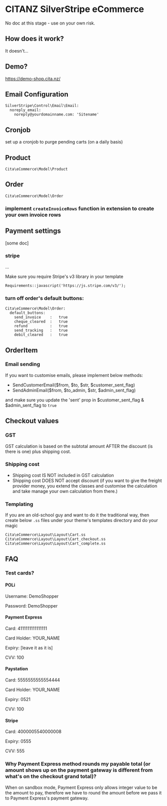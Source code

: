 # CITANZ SilverStripe eCommerce
No doc at this stage - use on your own risk.
## How does it work?
It doesn't...

## Demo?
https://demo-shop.cita.nz/

## Email Configuration
```
SilverStripe\Control\Email\Email:
  noreply_email:
    noreply@yourdomainname.com: 'Sitename'
```

## Cronjob
set up a cronjob to purge pending carts (on a daily basis)

## Product
`Cita\eCommerce\Model\Product`

## Order
`Cita\eCommerce\Model\Order`
### implement `createInvoiceRows` function in extension to create your own invoice rows

## Payment settings
[some doc]

### stripe
...

Make sure you require Stripe's v3 library in your template
```
Requirements::javascript('https://js.stripe.com/v3/');
```

### turn off order's default buttons:
```
Cita\eCommerce\Model\Order:
  default_buttons:
    send_invoice    :   true
    cheque_cleared  :   true
    refund          :   true
    send_tracking   :   true
    debit_cleared   :   true
```

## OrderItem

### Email sending
If you want to customise emails, please implement below methods:
- SendCustomerEmail($from, $to, $str, $customer_sent_flag)
- SendAdminEmail($from, $to_admin, $str, $admin_sent_flag)

and make sure you update the 'sent' prop in $customer_sent_flag & $admin_sent_flag to `true`

## Checkout values
### GST
GST calculation is based on the subtotal amount AFTER the discount (is there is one) plus shipping cost.

### Shipping cost
- Shipping cost IS NOT included in GST calculation
- Shipping cost DOES NOT accept discount (if you want to give the freight provider money, you extend the classes and customise the calculation and take manage your own calculation from there.)

### Templating
If you are an old-school guy and want to do it the traditional way, then create below `.ss` files under your theme's templates directory and do your magic

```
Cita\eCommerce\Layout\Layout\Cart.ss
Cita\eCommerce\Layout\Layout\Cart_checkout.ss
Cita\eCommerce\Layout\Layout\Cart_complete.ss
```





## FAQ
### Test cards?
#### POLi
Username: DemoShopper

Password: DemoShopper

#### Payment Express
Card: 4111111111111111

Card Holder: YOUR_NAME

Expiry: [leave it as it is]

CVV: 100

#### Paystation
Card: 5555555555554444

Card Holder: YOUR_NAME

Expiry: 0521

CVV: 100

#### Stripe
Card: 4000005540000008

Expiry: 0555

CVV: 555

### Why Payment Express method rounds my payable total (or amount shows up on the payment gateway is different from what's on the checkout grand total)?
When on sandbox mode, Payment Express only allows integer value to be the amount to pay, therefore we have to round the amount before we pass it to Payment Express's payment gateway.
